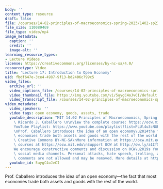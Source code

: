 ```yaml
---
body: ''
content_type: resource
draft: false
file: /courses/14-02-principles-of-macroeconomics-spring-2023/1402-sp23-lecture-17-v2_360p_16_9.mp4
file_size: 110089469
file_type: video/mp4
image_metadata:
  caption: ''
  credit: ''
  image-alt: ''
learning_resource_types:
- Lecture Videos
license: https://creativecommons.org/licenses/by-nc-sa/4.0/
resourcetype: Video
title: 'Lecture 17: Introduction to Open Economy'
uid: fbdf647e-3ce4-4987-9f13-bd2406c799c5
video_files:
  archive_url: ''
  video_captions_file: /courses/14-02-principles-of-macroeconomics-spring-2023/1ciz-6OL2VwZZSmosR8LRidy2fGGsMpkW_transcript.webvtt
  video_thumbnail_file: https://img.youtube.com/vi/5uygC4oJvCI/default.jpg
  video_transcript_file: /courses/14-02-principles-of-macroeconomics-spring-2023/1ciz-6OL2VwZZSmosR8LRidy2fGGsMpkW_transcript.pdf
video_metadata:
  video_speakers: ''
  video_tags: open economy, goods, assets, trade
  youtube_description: "MIT 14.02 Principles of Macroeconomics, Spring 2023\nInstructor:\
    \ Ricardo J. Caballero \n\nView the complete course: https://ocw.mit.edu/courses/14-02-principles-of-macroeconomics-spring-2023/\n\
    YouTube Playlist: https://www.youtube.com/playlist?list=PLUl4u3cNGP62EXoZ4B3_Ob7lRRwpGQxkb\n\
    \nProf. Caballero introduces the idea of an open economy\u2014the fact that most\
    \ economies trade both assets and goods with the rest of the world. \n\nLicense:\
    \ Creative Commons BY-NC-SA\nMore information at https://ocw.mit.edu/terms\nMore\
    \ courses at https://ocw.mit.edu\nSupport OCW at http://ow.ly/a1If50zVRlQ\n\n\
    We encourage constructive comments and discussion on OCW\u2019s YouTube and other\
    \ social media channels. Personal attacks, hate speech, trolling, and inappropriate\
    \ comments are not allowed and may be removed. More details at https://ocw.mit.edu/comments."
  youtube_id: 5uygC4oJvCI
---
```

Prof. Caballero introduces the idea of an open economy—the fact that most economies trade both assets and goods with the rest of the world.